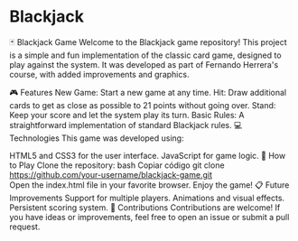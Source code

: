 # Blackjack
🃏 Blackjack Game
Welcome to the Blackjack game repository! This project is a simple and fun implementation of the classic card game, designed to play against the system. It was developed as part of Fernando Herrera's course, with added improvements and graphics.

🎮 Features
New Game: Start a new game at any time.
Hit: Draw additional cards to get as close as possible to 21 points without going over.
Stand: Keep your score and let the system play its turn.
Basic Rules: A straightforward implementation of standard Blackjack rules.
💻 Technologies
This game was developed using:

HTML5 and CSS3 for the user interface.
JavaScript for game logic.
🚀 How to Play
Clone the repository:
bash
Copiar código
git clone https://github.com/your-username/blackjack-game.git  
Open the index.html file in your favorite browser.
Enjoy the game!
📋 Future Improvements
Support for multiple players.
Animations and visual effects.
Persistent scoring system.
🤝 Contributions
Contributions are welcome! If you have ideas or improvements, feel free to open an issue or submit a pull request.

